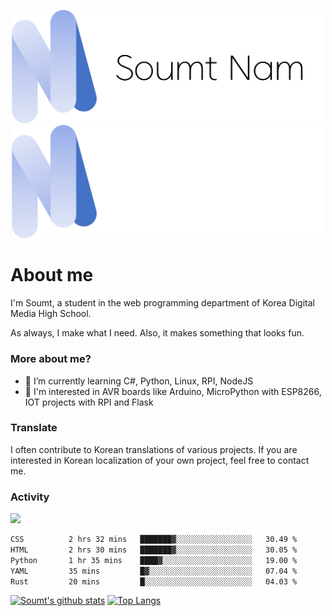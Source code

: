 <p align="center">
  <img src="https://github.com/soumt-r/soumt-r/blob/main/soumt.png?raw=true#gh-light-mode-only" style="width:500px">
  <img src="https://github.com/soumt-r/soumt-r/blob/main/soumt_dark.png?raw=true#gh-dark-mode-only" style="width:500px">
</p>

# About me

I'm Soumt, a student in the web programming department of Korea Digital Media High School.

As always, I make what I need. Also, it makes something that looks fun.

### More about me?
- 🌱 I’m currently learning C#, Python, Linux, RPI, NodeJS
- :pushpin: I'm interested in AVR boards like Arduino, MicroPython with ESP8266, IOT projects with RPI and Flask

### Translate
I often contribute to Korean translations of various projects. If you are interested in Korean localization of your own project, feel free to contact me.

### Activity
<img height="400" img src="https://wakatime.com/share/@soumt_r/0e4d0df5-374b-4c75-8ddb-57d54d739f69.svg"></img>

<!--START_SECTION:waka-->

```txt
CSS          2 hrs 32 mins   ███████▓░░░░░░░░░░░░░░░░░   30.49 %
HTML         2 hrs 30 mins   ███████▓░░░░░░░░░░░░░░░░░   30.05 %
Python       1 hr 35 mins    ████▓░░░░░░░░░░░░░░░░░░░░   19.00 %
YAML         35 mins         █▓░░░░░░░░░░░░░░░░░░░░░░░   07.04 %
Rust         20 mins         █░░░░░░░░░░░░░░░░░░░░░░░░   04.03 %
```

<!--END_SECTION:waka-->

[![Soumt's github stats](https://github-readme-stats.vercel.app/api?username=soumt-r)](https://github.com/anuraghazra/github-readme-stats)
[![Top Langs](https://github-readme-stats.vercel.app/api/top-langs/?username=soumt-r&layout=compact)](https://github.com/anuraghazra/github-readme-stats)

